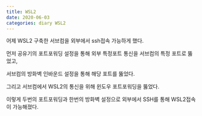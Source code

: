 ```yaml
---
title: WSL2
date: 2020-06-03
categories: diary WSL2
---
```


어제 WSL2 구축한 서브컴을 외부에서 ssh접속 가능하게 했다.

먼저 공유기의 포트포워딩 설정을 통해 외부 특정포트 통신을 서브컴의 특정 포트로 뚫었고,

서브컴의 방화벽 인바운드 설정을 통해 해당 포트를 뚫었다.

그리고 서브컴에서 WSL2의 통신을 위해 윈도우 포트포워딩을 뚫었다.

이렇게 두번의 포트포워딩과 한번의 방화벽 설정으로 외부에서 SSH를 통해 WSL2접속이 가능해졌다.

